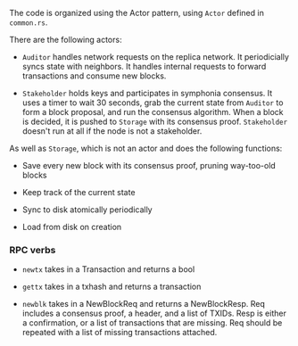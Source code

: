 The code is organized using the Actor pattern, using `Actor` defined in `common.rs`.

There are the following actors:

- `Auditor` handles network requests on the replica network. It periodicially syncs state with neighbors. It handles internal requests to forward transactions and consume new blocks.

- `Stakeholder` holds keys and participates in symphonia consensus. It uses a timer to wait 30 seconds, grab the current state from `Auditor` to form a block proposal, and run the consensus algorithm. When a block is decided, it is pushed to `Storage` with its consensus proof. `Stakeholder` doesn't run at all if the node is not a stakeholder.

As well as `Storage`, which is not an actor and does the following functions:

- Save every new block with its consensus proof, pruning way-too-old blocks

- Keep track of the current state

- Sync to disk atomically periodically

- Load from disk on creation

### RPC verbs

- `newtx` takes in a Transaction and returns a bool

- `gettx` takes in a txhash and returns a transaction

- `newblk` takes in a NewBlockReq and returns a NewBlockResp. Req includes a consensus proof, a header, and a list of TXIDs. Resp is either a confirmation, or a list of transactions that are missing. Req should be repeated with a list of missing transactions attached.
